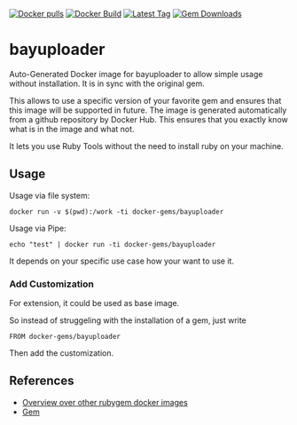 [![Docker pulls](https://img.shields.io/docker/pulls/rubygem/bayuploader.svg)](https://hub.docker.com/r/rubygem/bayuploader/)
[![Docker Build](https://img.shields.io/docker/automated/rubygem/bayuploader.svg)](https://hub.docker.com/r/rubygem/bayuploader/)
[![Latest Tag](https://img.shields.io/github/tag/docker-rubygem/bayuploader.svg)](https://hub.docker.com/r/rubygem/bayuploader/)
[![Gem Downloads](https://img.shields.io/gem/dt/bayuploader.svg)](https://rubygems.org/gems/bayuploader/)
# bayuploader

Auto-Generated Docker image for bayuploader to allow simple usage without installation.
It is in sync with the original gem.

This allows to use a specific version of your favorite gem and ensures that this image will be supported in future.
The image is generated automatically from a github repository by Docker Hub.
This ensures that you exactly know what is in the image and what not.

It lets you use Ruby Tools without the need to install ruby on your machine.

## Usage

Usage via file system:

`docker run -v $(pwd):/work -ti docker-gems/bayuploader`

Usage via Pipe:

`echo "test" | docker run -ti docker-gems/bayuploader`

It depends on your specific use case how your want to use it.

### Add Customization

For extension, it could be used as base image.

So instead of struggeling with the installation of a gem, just write

`FROM docker-gems/bayuploader`

Then add the customization.

## References

 - [Overview over other rubygem docker images](https://github.com/thinkbot/docker-rubygem)
 - [Gem](https://rubygems.org/gems/bayuploader/)
